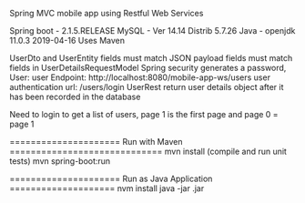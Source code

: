 Spring MVC mobile app using Restful Web Services

Spring boot - 2.1.5.RELEASE
MySQL - Ver 14.14 Distrib 5.7.26
Java - openjdk 11.0.3 2019-04-16
Uses Maven

UserDto and UserEntity fields must match
JSON payload fields must match fields in UserDetailsRequestModel
Spring security generates a password, User: user
Endpoint: http://localhost:8080/mobile-app-ws/users
user authentication url: /users/login
UserRest return user details object after it has been recorded in the database

Need to login to get a list of users, page 1 is the first page and page 0 = page 1

===================== Run with Maven =============================
mvn install (compile and run unit tests)
mvn spring-boot:run

===================== Run as Java Application ====================
nvm install
java -jar <file in target folder>.jar